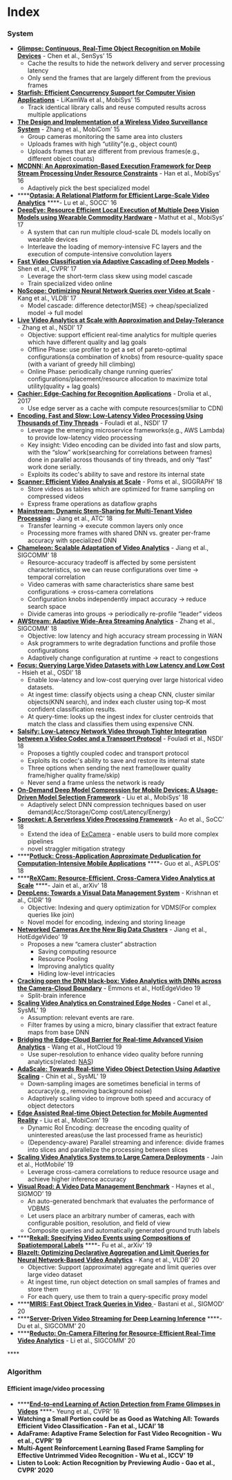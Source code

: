# Index

### System

* [**Glimpse: Continuous, Real-Time Object Recognition on Mobile Devices**](http://people.csail.mit.edu/yuhan/doc/sen060-chenA.pdf) - Chen et al., SenSys’ 15
  * Cache the results to hide the network delivery and server processing latency
  * Only send the frames that are largely different from the previous frames
* [**Starfish: Efficient Concurrency Support for Computer Vision Applications**](https://dl.acm.org/doi/pdf/10.1145/2742647.2742663) - LiKamWa et al., MobiSys’ 15
  * Track identical library calls and reuse computed results across multiple applications
* [**The Design and Implementation of a Wireless Video Surveillance System**](https://www.microsoft.com/en-us/research/wp-content/uploads/2017/08/Bahl-MobiCom-2015.pdf) - Zhang et al., MobiCom’ 15 
  * Group cameras monitoring the same area into clusters
  * Uploads frames with high “utility”\(e.g., object count\)
  * Uploads frames that are different from previous frames\(e.g., different object counts\)
* [**MCDNN: An Approximation-Based Execution Framework for Deep Stream Processing Under Resource Constraints**](https://homes.cs.washington.edu/~arvind/papers/mcdnn.pdf)  - Han et al., MobiSys’ 16
  * Adaptively pick the best specialized model 
* \*\*\*\*[**Optasia: A Relational Platform for Efficient Large-Scale Video Analytics**](https://www.microsoft.com/en-us/research/wp-content/uploads/2017/01/optasia_socc16.pdf) ****-  Lu et al., SOCC' 16
* [**DeepEye: Resource Efficient Local Execution of Multiple Deep Vision Models using Wearable Commodity Hardware**](https://dl.acm.org/doi/10.1145/3081333.3081359) **-** Mathut et al., MobiSys’ 17
  * A system that can run multiple cloud-scale DL models locally on wearable devices
  * Interleave the loading of memory-intensive FC layers and the execution of compute-intensive convolution layers
* [**Fast Video Classification via Adaptive Cascading of Deep Models**](http://openaccess.thecvf.com/content_cvpr_2017/papers/Shen_Fast_Video_Classification_CVPR_2017_paper.pdf) - Shen et al., CVPR’ 17
  * Leverage the short-term class skew using model cascade
  * Train specialized video online
* [**NoScope: Optimizing Neural Network Queries over Video at Scale**](https://arxiv.org/abs/1703.02529)  - Kang et al., VLDB’ 17
  * Model cascade: difference detector\(MSE\) → cheap/specialized model → full model
* [**Live Video Analytics at Scale with Approximation and Delay-Tolerance**](https://www.usenix.org/system/files/conference/nsdi17/nsdi17-zhang.pdf) - Zhang et al., NSDI’ 17
  * Objective: support efficient real-time analytics for multiple queries which have different quality and lag goals
  * Offline Phase: use profiler to get a set of pareto-optimal configurations\(a combination of knobs\) from resource-quality space \(with a variant of greedy hill climbing\)
  * Online Phase: periodically change running queries’ configurations/placement/resource allocation to maximize total utility\(quality + lag goals\) 
* [**Cachier: Edge-Caching for Recognition Applications**](https://ieeexplore.ieee.org/document/7979974) - Drolia et al., 2017
  * Use edge server as a cache with compute resources\(smiliar to CDN\)
* [**Encoding, Fast and Slow: Low-Latency Video Processing Using Thousands of Tiny Threads**](https://www.usenix.org/system/files/conference/nsdi17/nsdi17-fouladi.pdf) - Fouladi et al., NSDI’ 17
  * Leverage the emerging microservice frameworks\(e.g., AWS Lambda\) to provide low-latency video processing
  * Key insight: Video encoding can be divided into fast and slow parts, with the “slow” work\(searching for correlations between frames\) done in parallel across thousands of tiny threads, and only “fast” work done serially.
  * Exploits its codec's ability to save and restore its internal state
* [**Scanner: Efficient Video Analysis at Scale**](https://arxiv.org/abs/1805.07339) - Poms et al., SIGGRAPH’ 18
  * Store videos as tables which are optimized for frame sampling on compressed videos
  * Express frame operations as dataflow graphs
* [**Mainstream: Dynamic Stem-Sharing for Multi-Tenant Video Processing**](https://www.usenix.org/system/files/conference/atc18/atc18-jiang.pdf) - Jiang et al., ATC’ 18
  * Transfer learning → execute common layers only once
  * Processing more frames with shared DNN vs. greater per-frame accuracy with specialized DNN
* [**Chameleon: Scalable Adaptation of Video Analytics**](https://people.cs.uchicago.edu/~junchenj/docs/Chameleon_SIGCOMM_CameraReady_faceblurred.pdf) - Jiang et al., SIGCOMM’ 18
  * Resource-accuracy tradeoff is affected by some persistent characteristics, so we can reuse configurations over time → temporal correlation
  * Video cameras with same characteristics share same best configurations → cross-camera correlations
  * Configuration knobs independently impact accuracy → reduce search space
  * Divide cameras into groups → periodically re-profile “leader” videos 
* [**AWStream: Adaptive Wide-Area Streaming Analytics**](https://awstream.github.io/paper/awstream.pdf) - Zhang et al., SIGCOMM’ 18
  * Objective: low latency and high accuracy stream processing in WAN
  * Ask programmers to write degradation functions and profile those configurations
  * Adaptively change configuration at runtime → react to congestions
* [**Focus: Querying Large Video Datasets with Low Latency and Low Cost**](https://www.usenix.org/conference/osdi18/presentation/hsieh) - Hsieh et al., OSDI’ 18
  * Enable low-latency and low-cost querying over large historical video datasets.
  * At ingest time: classify objects using a cheap CNN, cluster similar objects\(KNN search\), and index each cluster using top-K most confident classification results.
  * At query-time: looks up the ingest index for cluster centroids that match the class and classifies them using expensive CNN. 
* [**Salsify: Low-Latency Network Video through Tighter Integration between a Video Codec and a Transport Protocol**](https://cs.stanford.edu/~keithw/salsify-paper.pdf) - Fouladi et al., NSDI’ 18
  * Proposes a tightly coupled codec and transport protocol
  * Exploits its codec's ability to save and restore its internal state
  * Three options when sending the next frame\(lower quality frame/higher quality frame/skip\)
  * Never send a frame unless the network is ready
* [**On-Demand Deep Model Compression for Mobile Devices: A Usage-Driven Model Selection Framework**](https://tik-old.ee.ethz.ch/file//79a7dd6f6370f809e6180c0746232283/mobisys18-liu.pdf) - Liu et al., MobiSys’ 18
  * Adaptively select DNN compression techniques based on user demand\(Acc/Storage/Comp cost/Latency/Energy\) 
* [**Sprocket: A Serverless Video Processing Framework**](http://cseweb.ucsd.edu/~gmporter/papers/socc18-sprocket.pdf) - Ao et al., SoCC’ 18
  * Extend the idea of [ExCamera](https://www.usenix.org/system/files/conference/nsdi17/nsdi17-fouladi.pdf) - enable users to build more complex pipelines
  * novel straggler mitigation strategy 
* \*\*\*\*[**Potluck: Cross-Application Approximate Deduplication for Computation-Intensive Mobile Applications**](https://www.cs.yale.edu/homes/guo-peizhen/files/potluck-asplos18.pdf) ****- Guo et al., ASPLOS' 18
* \*\*\*\*[**ReXCam: Resource-Efficient, Cross-Camera Video Analytics at Scale**](https://arxiv.org/abs/1811.01268) ****- Jain et al., arXiv' 18
* [**DeepLens: Towards a Visual Data Management System**](http://cidrdb.org/cidr2019/papers/p40-krishnan-cidr19.pdf) - Krishnan et al., CIDR’ 19
  * Objective: Indexing and query optimization for VDMS\(For complex queries like join\)
  * Novel model for encoding, indexing and storing lineage
* [**Networked Cameras Are the New Big Data Clusters**](https://www.microsoft.com/en-us/research/uploads/prod/2019/08/hotedgevideo19camera.pdf) - Jiang et al., HotEdgeVideo’ 19
  * Proposes a new “camera cluster” abstraction
    * Saving computing resource
    * Resource Pooling
    * Improving analytics quality 
    * Hiding low-level intricacies
* [**Cracking open the DNN black-box: Video Analytics with DNNs across the Camera-Cloud Boundary**](https://dl.acm.org/doi/abs/10.1145/3349614.3356023) - Emmons et al., HotEdgeVideo 19
  * Split-brain inference
* [**Scaling Video Analytics on Constrained Edge Nodes**](https://arxiv.org/abs/1905.13536) - Canel et al., SysML’ 19
  * Assumption: relevant events are rare.
  * Filter frames by using a micro, binary classifier that extract feature maps from base DNN
* [**Bridging the Edge-Cloud Barrier for Real-time Advanced Vision Analytics**](https://www.usenix.org/conference/hotcloud19/presentation/wang) - Wang et al., HotCloud 19
  * Use super-resolution to enhance video quality before running analytics\(related: [NAS](https://www.usenix.org/system/files/osdi18-yeo.pdf)\)
* [**AdaScale: Towards Real-time Video Object Detection Using Adaptive Scaling**](https://arxiv.org/pdf/1902.02910.pdf) - Chin et al., SysML’ 19
  * Down-sampling images are sometimes beneficial in terms of accuracy\(e.g., removing background noise\)
  * Adaptively scaling video to improve both speed and accuracy of object detectors
* [**Edge Assisted Real-time Object Detection for Mobile Augmented Reality**](http://www.winlab.rutgers.edu/~luyang/papers/mobicom19_augmented_reality.pdf) - Liu et al., MobiCom’ 19
  * Dynamic RoI Encoding: decrease the encoding quality of uninterested areas\(use the last processed frame as heuristic\)
  * \(Dependency-aware\) Parallel streaming and inference: divide frames into slices and parallelize the processing between slices
* [**Scaling Video Analytics Systems to Large Camera Deployments**](https://rtcl.eecs.umich.edu/yuanchao/paper/hotmobile19video.pdf) - Jain et al., HotMobile’ 19
  * Leverage cross-camera correlations to reduce resource usage and achieve higher inference accuracy
* [**Visual Road: A Video Data Management Benchmark**](https://db.cs.washington.edu/projects/visualroad/p300-haynes.pdf) - Haynes et al., SIGMOD’ 19
  * An auto-generated benchmark that evaluates the performance of VDBMS
  * Let users place an arbitrary number of cameras, each with configurable position, resolution, and field of view
  * Composite queries and automatically generated ground truth labels
* \*\*\*\*[**Rekall: Specifying Video Events using Compositions of Spatiotemporal Labels**](https://arxiv.org/abs/1910.02993) ****- Fu et al., arXiv' 19
* [**BlazeIt: Optimizing Declarative Aggregation and Limit Queries for Neural Network-Based Video Analytics**](https://cs.stanford.edu/~matei/papers/2020/vldb_blazeit.pdf) - Kang et al., VLDB’ 20
  * Objective: Support \(approximate\) aggregate and limit queries over large video dataset
  * At ingest time, run object detection on small samples of frames and store them
  * For each query, use them to train a query-specific proxy model
* \*\*\*\*[**MIRIS: Fast Object Track Queries in Video** ](https://favyen.com/miris-sigmod.pdf)- Bastani et al., SIGMOD' 20
* \*\*\*\*[**Server-Driven Video Streaming for Deep Learning Inference**](https://dl.acm.org/doi/pdf/10.1145/3387514.3405887) ****- Du et al., SIGCOMM' 20
* \*\*\*\*[**Reducto: On-Camera Filtering for Resource-Efficient Real-Time Video Analytics**](https://dl.acm.org/doi/pdf/10.1145/3387514.3405874) - Li et al., SIGCOMM' 20

\*\*\*\*

### Algorithm

#### Efficient image/video processing

* \*\*\*\*[**End-to-end Learning of Action Detection from Frame Glimpses in Videos**](https://arxiv.org/pdf/1511.06984.pdf) ****- Yeung et al., CVPR' 16
* **Watching a Small Portion could be as Good as Watching All: Towards Efficient Video Classification - Fan et al., IJCAI’ 18**
* **AdaFrame: Adaptive Frame Selection for Fast Video Recognition - Wu et al., CVPR’ 19**
* **Multi-Agent Reinforcement Learning Based Frame Sampling for Effective Untrimmed Video Recognition - Wu et al., ICCV’ 19**
* **Listen to Look: Action Recognition by Previewing Audio - Gao et al., CVPR’ 2020**

### 



